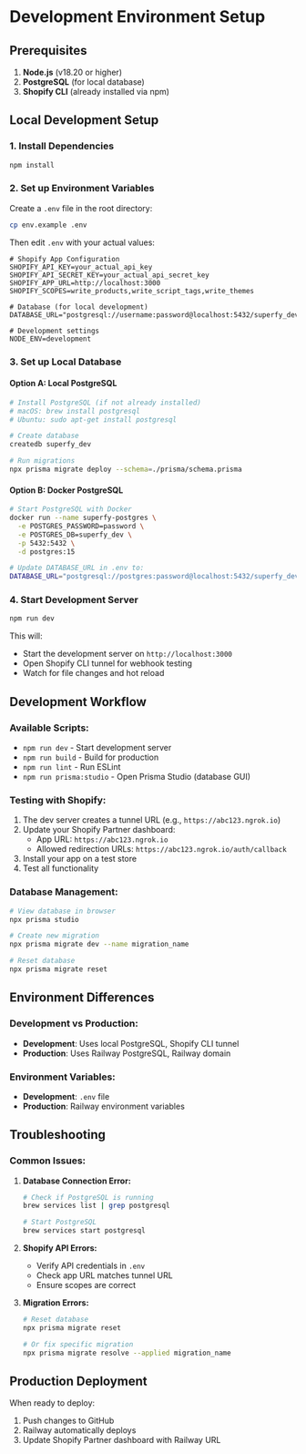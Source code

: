 # Development Environment Setup

## Prerequisites

1. **Node.js** (v18.20 or higher)
2. **PostgreSQL** (for local database)
3. **Shopify CLI** (already installed via npm)

## Local Development Setup

### 1. **Install Dependencies**
```bash
npm install
```

### 2. **Set up Environment Variables**
Create a `.env` file in the root directory:
```bash
cp env.example .env
```

Then edit `.env` with your actual values:
```env
# Shopify App Configuration
SHOPIFY_API_KEY=your_actual_api_key
SHOPIFY_API_SECRET_KEY=your_actual_api_secret_key
SHOPIFY_APP_URL=http://localhost:3000
SHOPIFY_SCOPES=write_products,write_script_tags,write_themes

# Database (for local development)
DATABASE_URL="postgresql://username:password@localhost:5432/superfy_dev"

# Development settings
NODE_ENV=development
```

### 3. **Set up Local Database**

#### Option A: Local PostgreSQL
```bash
# Install PostgreSQL (if not already installed)
# macOS: brew install postgresql
# Ubuntu: sudo apt-get install postgresql

# Create database
createdb superfy_dev

# Run migrations
npx prisma migrate deploy --schema=./prisma/schema.prisma
```

#### Option B: Docker PostgreSQL
```bash
# Start PostgreSQL with Docker
docker run --name superfy-postgres \
  -e POSTGRES_PASSWORD=password \
  -e POSTGRES_DB=superfy_dev \
  -p 5432:5432 \
  -d postgres:15

# Update DATABASE_URL in .env to:
DATABASE_URL="postgresql://postgres:password@localhost:5432/superfy_dev"
```

### 4. **Start Development Server**
```bash
npm run dev
```

This will:
- Start the development server on `http://localhost:3000`
- Open Shopify CLI tunnel for webhook testing
- Watch for file changes and hot reload

## Development Workflow

### **Available Scripts:**
- `npm run dev` - Start development server
- `npm run build` - Build for production
- `npm run lint` - Run ESLint
- `npm run prisma:studio` - Open Prisma Studio (database GUI)

### **Testing with Shopify:**
1. The dev server creates a tunnel URL (e.g., `https://abc123.ngrok.io`)
2. Update your Shopify Partner dashboard:
   - App URL: `https://abc123.ngrok.io`
   - Allowed redirection URLs: `https://abc123.ngrok.io/auth/callback`
3. Install your app on a test store
4. Test all functionality

### **Database Management:**
```bash
# View database in browser
npx prisma studio

# Create new migration
npx prisma migrate dev --name migration_name

# Reset database
npx prisma migrate reset
```

## Environment Differences

### **Development vs Production:**
- **Development**: Uses local PostgreSQL, Shopify CLI tunnel
- **Production**: Uses Railway PostgreSQL, Railway domain

### **Environment Variables:**
- **Development**: `.env` file
- **Production**: Railway environment variables

## Troubleshooting

### **Common Issues:**

1. **Database Connection Error:**
   ```bash
   # Check if PostgreSQL is running
   brew services list | grep postgresql
   
   # Start PostgreSQL
   brew services start postgresql
   ```

2. **Shopify API Errors:**
   - Verify API credentials in `.env`
   - Check app URL matches tunnel URL
   - Ensure scopes are correct

3. **Migration Errors:**
   ```bash
   # Reset database
   npx prisma migrate reset
   
   # Or fix specific migration
   npx prisma migrate resolve --applied migration_name
   ```

## Production Deployment

When ready to deploy:
1. Push changes to GitHub
2. Railway automatically deploys
3. Update Shopify Partner dashboard with Railway URL 